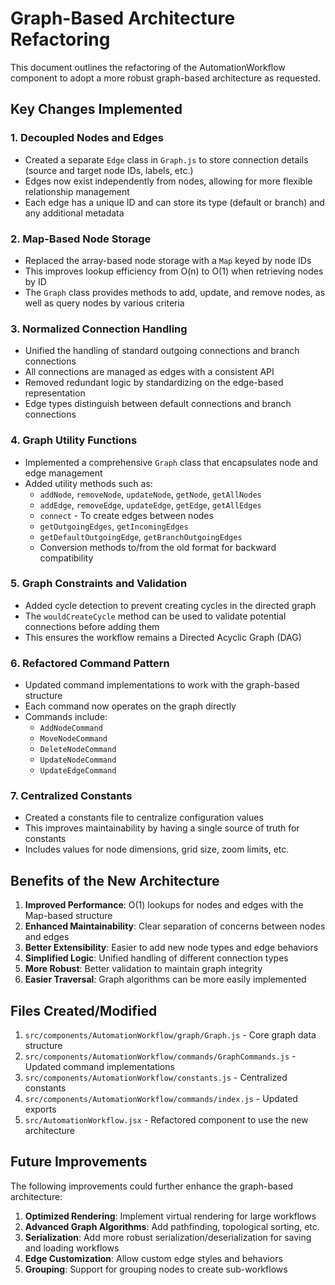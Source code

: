# Graph-Based Architecture Refactoring

This document outlines the refactoring of the AutomationWorkflow component to adopt a more robust graph-based architecture as requested.

## Key Changes Implemented

### 1. Decoupled Nodes and Edges

- Created a separate `Edge` class in `Graph.js` to store connection details (source and target node IDs, labels, etc.)
- Edges now exist independently from nodes, allowing for more flexible relationship management
- Each edge has a unique ID and can store its type (default or branch) and any additional metadata

### 2. Map-Based Node Storage

- Replaced the array-based node storage with a `Map` keyed by node IDs
- This improves lookup efficiency from O(n) to O(1) when retrieving nodes by ID
- The `Graph` class provides methods to add, update, and remove nodes, as well as query nodes by various criteria

### 3. Normalized Connection Handling

- Unified the handling of standard outgoing connections and branch connections
- All connections are managed as edges with a consistent API
- Removed redundant logic by standardizing on the edge-based representation
- Edge types distinguish between default connections and branch connections

### 4. Graph Utility Functions

- Implemented a comprehensive `Graph` class that encapsulates node and edge management
- Added utility methods such as:
  - `addNode`, `removeNode`, `updateNode`, `getNode`, `getAllNodes`
  - `addEdge`, `removeEdge`, `updateEdge`, `getEdge`, `getAllEdges`
  - `connect` - To create edges between nodes
  - `getOutgoingEdges`, `getIncomingEdges`
  - `getDefaultOutgoingEdge`, `getBranchOutgoingEdges`
  - Conversion methods to/from the old format for backward compatibility

### 5. Graph Constraints and Validation

- Added cycle detection to prevent creating cycles in the directed graph
- The `wouldCreateCycle` method can be used to validate potential connections before adding them
- This ensures the workflow remains a Directed Acyclic Graph (DAG)

### 6. Refactored Command Pattern

- Updated command implementations to work with the graph-based structure
- Each command now operates on the graph directly
- Commands include:
  - `AddNodeCommand`
  - `MoveNodeCommand`
  - `DeleteNodeCommand`
  - `UpdateNodeCommand`
  - `UpdateEdgeCommand`

### 7. Centralized Constants

- Created a constants file to centralize configuration values
- This improves maintainability by having a single source of truth for constants
- Includes values for node dimensions, grid size, zoom limits, etc.

## Benefits of the New Architecture

1. **Improved Performance**: O(1) lookups for nodes and edges with the Map-based structure
2. **Enhanced Maintainability**: Clear separation of concerns between nodes and edges
3. **Better Extensibility**: Easier to add new node types and edge behaviors
4. **Simplified Logic**: Unified handling of different connection types
5. **More Robust**: Better validation to maintain graph integrity
6. **Easier Traversal**: Graph algorithms can be more easily implemented

## Files Created/Modified

1. `src/components/AutomationWorkflow/graph/Graph.js` - Core graph data structure
2. `src/components/AutomationWorkflow/commands/GraphCommands.js` - Updated command implementations
3. `src/components/AutomationWorkflow/constants.js` - Centralized constants
4. `src/components/AutomationWorkflow/commands/index.js` - Updated exports
5. `src/AutomationWorkflow.jsx` - Refactored component to use the new architecture

## Future Improvements

The following improvements could further enhance the graph-based architecture:

1. **Optimized Rendering**: Implement virtual rendering for large workflows
2. **Advanced Graph Algorithms**: Add pathfinding, topological sorting, etc.
3. **Serialization**: Add more robust serialization/deserialization for saving and loading workflows
4. **Edge Customization**: Allow custom edge styles and behaviors
5. **Grouping**: Support for grouping nodes to create sub-workflows